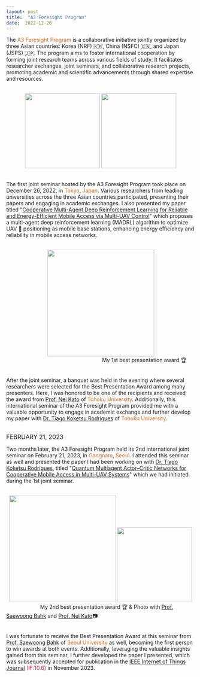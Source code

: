 ```yaml
---
layout: post
title:  "A3 Foresight Program"
date:  2022-12-26
---
```


The <font color='#d2691e'>A3 Foresight Program</font> is a collaborative initiative jointly organized by three Asian countries: Korea (NRF) 🇰🇷, China (NSFC) 🇨🇳, and Japan (JSPS) 🇯🇵. The program aims to foster international cooperation by forming joint research teams across various fields of study. It facilitates researcher exchanges, joint seminars, and collaborative research projects, promoting academic and scientific advancements through shared expertise and resources.

<br/>
<div style="text-align : center;">
  <img src="{{ "/assets/img/content/a3/tokyo1.jpg" | absolute_url }}" width=200 class="post-pic"/>
  <img src="{{ "/assets/img/content/a3/tokyo2.jpg" | absolute_url }}" width=200 class="post-pic"/>
</div>
<br/>

The first joint seminar hosted by the A3 Foresight Program took place on December 26, 2022, in <font color='#d2691e'>Tokyo</font>, <font color='#d2691e'>Japan</font>. Various researchers from leading universities across the three Asian countries participated, presenting their papers and engaging in academic exchanges. I also presented my paper titled "[Cooperative Multi-Agent Deep Reinforcement Learning for Reliable and Energy-Efficient Mobile Access via Multi-UAV Control](https://arxiv.org/abs/2210.00945)" which proposes a multi-agent deep reinforcement learning (MADRL) algorithm to optimize UAV 🚁 positioning as mobile base stations, enhancing energy efficiency and reliability in mobile access networks.

<br/>
<div style="text-align : center;">
  <img src="{{ "/assets/img/content/a3/tokyo_won.jpg" | absolute_url }}" width=285 class="post-pic"/>
</div>
<figcaption>
  &emsp;&emsp;&emsp;&emsp;&emsp;&emsp;&emsp;&emsp;&emsp;&emsp;&emsp;&emsp;&emsp;&emsp;&emsp;&emsp;&emsp;&emsp;
  My 1st best presentation award 🏆</figcaption>
<br/>

After the joint seminar, a banquet was held in the evening where several researchers were selected for the Best Presentation Award among many presenters. Here, I was honored to be one of the recipients and received the award from [Prof. Nei Kato](https://scholar.google.com/citations?user=LfLfZXEAAAAJ&hl=ko&oi=ao) of <font color='#d2691e'>Tohoku University</font>. Additionally, this international seminar of the A3 Foresight Program provided me with a valuable opportunity to engage in academic exchange and further develop my paper with [Dr. Tiago Koketsu Rodrigues](https://scholar.google.com/citations?hl=ko&user=vwYVE_wAAAAJ) of <font color='#d2691e'>Tohoku University</font>.

<br/>
<font size="3">FEBRUARY 21, 2023</font>
<br/>

Two months later, the A3 Foresight Program held its 2nd international joint seminar on February 21, 2023, in <font color='#d2691e'>Gangnam</font>, <font color='#d2691e'>Seoul</font>. I attended this seminar as well and presented the paper I had been working on with [Dr. Tiago Koketsu Rodrigues](https://scholar.google.com/citations?hl=ko&user=vwYVE_wAAAAJ), titled "[Quantum Multiagent Actor–Critic Networks for Cooperative Mobile Access in Multi-UAV Systems](https://ieeexplore.ieee.org/abstract/document/10143981)" which we had initiated during the 1st joint seminar.

<br/>
<div style="text-align : center;">
  <img src="{{ "/assets/img/content/a3/gangnam_won.jpg" | absolute_url }}" width=285 class="post-pic"/>
  <img src="{{ "/assets/img/content/a3/gangnam1.jpg" | absolute_url }}" width=200 class="post-pic"/>
</div>
<figcaption>
  &nbsp;&nbsp;&nbsp;&nbsp;&nbsp;&nbsp;&nbsp;&nbsp;&nbsp;&nbsp;&nbsp;&nbsp;&nbsp;&nbsp;&nbsp;&nbsp;&nbsp;&nbsp;&nbsp;&nbsp;&nbsp;&nbsp;
  My 2nd best presentation award 🏆 & Photo with <a href="https://scholar.google.com/citations?user=QQ8diWkAAAAJ&hl=ko&oi=ao">Prof. Saewoong Bahk</a> and <a href="https://scholar.google.com/citations?user=LfLfZXEAAAAJ&hl=ko&oi=ao">Prof. Nei Kato</a>📷
</figcaption>
<br/>

I was fortunate to receive the Best Presentation Award at this seminar from [Prof. Saewoong Bahk](https://scholar.google.com/citations?user=LfLfZXEAAAAJ&hl=ko&oi=ao) of <font color='#d2691e'>Seoul University</font> as well, becoming the first person to win awards at both events. Additionally, leveraging the valuable insights gained from this seminar, I further developed the paper I presented, which was subsequently accepted for publication in the [IEEE Internet of Things Journal](https://ieeexplore.ieee.org/xpl/RecentIssue.jsp?punumber=7274857) <font color='#dc143c'>(IF:10.6)</font> in November 2023.
